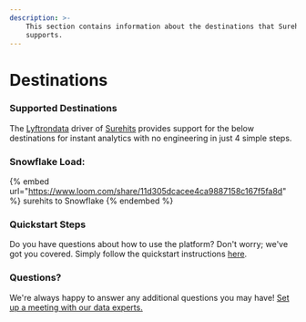 ```yaml
---
description: >-
    This section contains information about the destinations that Surehits
    supports.
---
```


# Destinations

### Supported Destinations

The [Lyftrondata](https://www.lyftrondata.com/) driver of [Surehits](https://www.lyftrondata.com/integration/surehits/) provides support for the below destinations for instant analytics with no engineering in just 4 simple steps.

### Snowflake Load:

{% embed url="https://www.loom.com/share/11d305dcacee4ca9887158c167f5fa8d" %}
surehits to Snowflake
{% endembed %}

### Quickstart Steps

Do you have questions about how to use the platform? Don't worry; we've got you covered. Simply follow the quickstart instructions [here](../../../quickstart-steps.md).

### Questions? <a href="#questions" id="questions"></a>

We're always happy to answer any additional questions you may have! [Set up a meeting with our data experts.](https://www.lyftrondata.com/book-a-meeting/)
